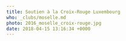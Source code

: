 ```yaml
---
title: Soutien à la Croix-Rouge Luxembourg
who: _clubs/moselle.md
photo: 2016_moselle_croix-rouge.jpg
date: 2018-04-15 13:16:34 +0000
---
```




